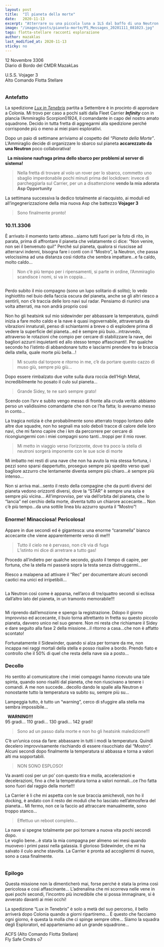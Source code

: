 ```yaml
---
layout: post
title:  "Il pianeta della morte"
date:   2020-11-13
excerpt: "Atterrare su una piccola luna a 1LS dal baffo di una Neutron Star non è assolutamente facile. Ma andarsene è ancora più complicato."
image: "/images/posts/pianeta-morte/PS_Messages_20201111_081023.jpg"
tags: flotta-stellare racconti esplorazione
author: mazaklas
last_modified_at: 2020-11-13
sticky: no
---
```

<div class="box alt">
<p>12 Novembre 3306<br>
Diario di Bordo del CMDR MazakLas</p>

<p>U.S.S. Vojager 3<br>
Alto Comando Flotta Stellare</p>
</div>
<span class="image fit"><img src="/images/Elite-Division-png.png" alt=""></span>

### Antefatto

La spedizione [_Lux in Tenebris_](https://www.edsm.net/en/expeditions/summary/id/122/name/Lux+in+Tenebris+Expedition) partita a Settembre è in procinto di approdare a Colonia. Mi trovo per caso a pochi salti dalla Fleet Carrier **_Infinity_** con in plancia l’Ammiraglio Scorpion01924, il comandante in capo del nostro amato squadrone. Decido in tutta fretta di aggregarmi alla spedizione perché corrisponde più o meno ai miei piani esplorativi.

Dopo un paio di settimane arriviamo al cospetto del _“Pianeta della Morte”_. L’Ammiraglio decide di organizzare lo sbarco sul pianeta **accarezzato da una Neutron** poco collaborativa! 

<div class="box">
<i class="fa fa-exclamation-triangle" aria-hidden="true" style="color: #f07b05;"></i>&nbsp;&nbsp;<b>La missione naufraga prima dello sbarco per problemi al server di sistema!</b>&nbsp;<i class="fa fa-spinner fa-spin fa-fw" aria-hidden="true" style="color: #f07b05;"></i><br>
<blockquote>Nella fretta di trovare al volo un rover per lo sbarco, commetto uno sbaglio imperdonabile pochi minuti prima del lockdown: invece di parcheggiarla sul Carrier, per un a disattenzione <b>vendo la mia adorata Asp Opportunity</b></blockquote>
</div>

La settimana successiva la dedico totalmente al riacquisto, ai moduli ed all’ingegnerizzazione della mia nuova Asp che battezzo <b>Vojager 3</b>

> Sono finalmente pronto!

### 10.11.3306

È arrivato il momento tanto atteso...siamo tutti fuori per la foto di rito, in parata, prima di affrontare il pianeta che velatamente ci dice: “Non venire, non sei il benvenuto qui!” 
Perché sul pianeta, qualora si riuscisse ad atterrarvi indenni, bisogna fare i conti con il “Mostro”, la Neutron, che passa velocissima ad una distanza così ridotta che sembra impattare...e fa caldo, molto caldo...<br>

> Non c’è più tempo per i ripensamenti, si parte in ordine, l’Ammiraglio scandisce i nomi, si va in coppia...

<div class="box alt">
    <span class="image fit"><a href="/images/posts/pianet-morte/IMG_No_style_20201111_000822_processed.jpg"><img src="{{ "/images/posts/pianeta-morte/IMG_No_style_20201111_000822_processed.jpg" | prepend:site.baseurl }}" alt=""  title="Immagine 1"/></a></span>
</div>

Perdo subito il mio compagno (sono un lupo solitario di solito); lo vedo inghiottito nel buio della faccia oscura del pianeta, anche se gli altri riesco a sentirli, non c’è traccia delle loro navi sul radar. Pensiamo di riunirci una volta atterrati, ma non andrà proprio così

Non ho gli heatsink sul mio sidewinder per abbassare la temperatura, quindi inizia a fare molto caldo e la nave è quasi ingovernabile, attraversata da vibrazioni innaturali, penso di schiantarmi a breve o di esplodere prima di vedere la superficie del pianeta...ed è sempre più buio...intravvedo, attraverso le rotazioni che compio per cercare di stabilizzare la nave, dei bagliori azzurri inquietanti ed allo stesso tempo affascinanti!.
Per qualche secondo ho l’istinto di abbandonare tutto e lasciarmi prendere tra le braccia della stella, quale morte più bella...!

> Mi scuoto dal torpore e ritorno in me, c’è da portare questo cazzo di muso giù, sempre più giù...

Dopo essere rimbalzato due volte sulla dura roccia dell’High Metal, incredibilmente ho posato il culo sul pianeta...

> Grande Sidey, te ne sarò sempre grato!

Scendo con l’srv e subito vengo messo di fronte alla cruda verità: abbiamo perso un validissimo comandante che non ce l’ha fatta; lo avevamo messo in conto... 

La tragica notizia è che probabilmente sono atterrato troppo lontano dalle altre due squadre, non ho segnali ma solo deboli tracce di calore delle loro navi, che mi fanno capire che i km da percorrere per cercare di ricongiungermi con i miei compagni sono tanti...troppi per il mio rover.

> Mi metto in viaggio verso l’orizzonte, dove tra poco la stella di neutroni sorgerà imponente con le sue scie di morte

Mi imbatto nei resti di una nave che non ha avuto la mia stessa fortuna, i pezzi sono sparsi dappertutto, proseguo sempre più spedito verso quel bagliore azzurro che lentamente diventa sempre più chiaro...è sempre più intenso...

Non si arriva mai...sento il resto della compagine che da punti diversi del pianeta vedono orizzonti diversi, dove la “STAR” è sempre una sola e sempre più vicina...
All’improvviso, per via dell’orbita del pianeta, che lo “lancia” nel cerchio della morte, diventa tutto un chiarore accecante...
Non c’è più tempo...da una sottile linea blu azzurro spunta il “Mostro”!

### Enorme! Minacciosa! Pericolosa!

Appare in due secondi ed è gigantesca: una enorme “caramella” bianco accecante che viene apparentemente verso di me!!!

> Tutto il cielo ne è pervaso, non c’è via di fuga<br>
> L’istinto mi dice di arretrare a tutto gas!

Procedo all’indietro per qualche secondo, giusto il tempo di capire, per fortuna, che la stella mi passerà sopra la testa senza distruggermi...

Riesco a malapena ad attivare il “Rec” per documentare alcuni secondi caotici ma unici ed irripetibili...

<div class="box alt">
    <div class="row 50% uniform">
        <div class="6u"><span class="image fit"><a href="/images/posts/pianeta-morte/Elite_Dangerous_20201110233329.png"><img src="{{ "/images/posts/pianeta-morte/Elite_Dangerous_20201110233329.png" | prepend:site.baseurl }}" alt="" title="Immagine 2"/></a></span></div>
        <div class="6u"><span class="image fit"><a href="/images/posts/pianeta-morte/PS_Messages_20201111_081023.jpg"><img src="{{ "/images/posts/pianeta-morte/PS_Messages_20201111_081023.jpg" | prepend:site.baseurl }}" alt="" title="Immagine 3"/></a></span></div>
    </div>
</div>
<div class="box alt">
    <div class="row 50% uniform">
        <div class="6u"><span class="image fit"><a href="/images/posts/pianeta-morte/PS_Messages_20201111_081023.jpg"><img src="{{ "/images/posts/pianeta-morte/PS_Messages_20201111_081023.jpg" | prepend:site.baseurl }}" alt="" title="Immagine 4"/></a></span></div>
        <div class="6u$"><span class="image fit"><a href="/images/posts/pianeta-morte/PS_Messages_20201111_081021.jpg"><img src="{{ "/images/posts/pianeta-morte/PS_Messages_20201111_081021.jpg" | prepend:site.baseurl }}" alt="" title="Immagine 5" /></a></span></div>
    </div>
</div>

La Neutron così come è apparsa, nell’arco di tre/quattro secondi si eclissa dall’altro lato del pianeta, in un tramonto memorabile!!!                                  

<div class="box alt">
    <div class="row 50% uniform">
        <div class="6u"><span class="image fit"><a href="/images/posts/pianeta-morte/PS_Messages_20201111_081015.jpg"><img src="{{ "/images/posts/pianeta-morte/PS_Messages_20201111_081015.jpg" | prepend:site.baseurl }}" alt="" title="Immagine 6"/></a></span></div>
        <div class="6u$"><span class="image fit"><a href="/images/posts/pianeta-morte/PS_Messages_20201111_081011.jpg"><img src="{{ "/images/posts/pianeta-morte/PS_Messages_20201111_081011.jpg" | prepend:site.baseurl }}" alt="" title="Immagine 7" /></a></span></div>
    </div>
</div>

Mi riprendo dall’emozione e spengo la registrazione. Ddopo il giorno improvviso ed accecante, il buio torna altrettanto in fretta su questo piccolo pianeta, davvero unico nel suo genere. Non mi resta che richiamare il Sidey e dare seguito alla fase 2 della missione...il ritorno a casa...che non è affatto scontato!

Fortunatamente il Sidewinder, quando si alza per tornare da me, non incappa nei raggi mortali della stella e posso risalire a bordo. Prendo fiato e controllo che il 50% di quel che resta della nave sia a posto...

### Decollo

Ho sentito al comunicatore che i miei compagni hanno ricevuto una tale spinta, quando sono risaliti dal pianeta, che non riuscivano a tenere i comandi.
A me non succede...decollo dando le spalle alla Neutron e nonostante tutto la temperatura va subito su, sempre più su...

Lampeggia tutto, è tutto un “warning”, cerco di sfuggire alla stella ma sembra impossibile...

<div class="box">
<i class="fa fa-exclamation-triangle" aria-hidden="true" style="color: #f07b05;"></i>&nbsp;&nbsp;<b>WARNING!!!</b>&nbsp;<i class="fa fa-spinner fa-spin fa-fw" aria-hidden="true" style="color: #f07b05;"></i><br>
95 gradi... 110 gradi... 130 gradi... 142 gradi!</div>

> Sono ad un passo dalla morte e non ho gli heatsink maledizione!!!

C’è un’unica cosa da fare: abbassare in tutti i modi la temperatura. Quindi decelero improvvisamente rischiando di essere risucchiato dal “Mostro”. Alcuni secondi dopo finalmente la temperatura si abbassa e torna a valori alti ma sopportabili.

> NON SONO ESPLOSO!

Va avanti così per un po’ con questo tira e molla, accelerazioni e decelerazioni, fino a che la temperatura torna a valori normali...ce l’ho fatta sono fuori dal raggio della morte!!!

La Carrier è li che mi aspetta con le sue braccia amichevoli, non ho il docking, è andato con il resto dei moduli che ho lasciato nell’atmosfera del pianeta...
Mi fermo, non ce la faccio ad attraccare manualmente, sono troppo stanco...

<div class="box alt">
<blockquote>Effettuo un reboot completo...&nbsp;<i class="fa fa-spinner fa-pulse" aria-hidden="true" style="color: #f07b05;"></i></blockquote>
</div>

La nave si spegne totalmente per poi tornare a nuova vita pochi secondi dopo.<br>
Le voglio bene...è stata la mia compagna per almeno sei mesi quando muovevo i primi passi nella galassia. Il glorioso Sidewinder, che mi ha salvato il culo anche stavolta. La Carrier è pronta ad accogliermi di nuovo, sono a casa finalmente.

<div class="box alt">
    <span class="image fit"><a href="/images/posts/pianet-morte/PS_Messages_20201111_080955.jpg"><img src="{{ "/images/posts/pianeta-morte/PS_Messages_20201111_080955.jpg" | prepend:site.baseurl }}" alt=""  title="Immagine 8"/></a></span>
</div>

### Epilogo

Questa missione non la dimenticherò mai, forse perché è stata la prima così pericolosa e così affascinante... L’adrenalina che mi scorreva nelle vene in quei pochi secondi, l’incontro più incredibile che si possa immaginare, si è avverato davanti ai miei occhi!

La spedizione “Lux in Tenebris” è solo a metà del suo percorso, il bello arriverà dopo Colonia quando a giorni ripartiremo...
È questo che facciamo ogni giorno, è questa la molla che ci spinge sempre oltre...
Siamo la squadra degli Esploratori, ed apparteniamo ad un grande squadrone...

ACFS (Alto Comando Flotta Stellare)<br>
Fly Safe Cmdrs  o7